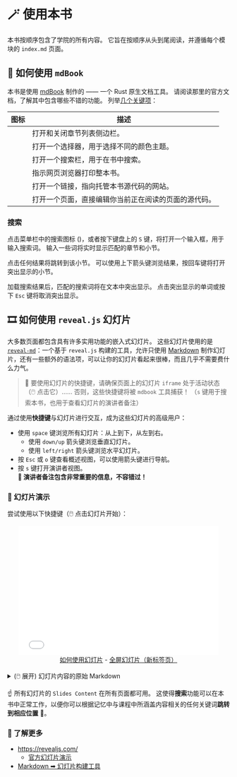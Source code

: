 # 🪄 使用本书

本书按顺序包含了学院的所有内容。
它旨在按顺序从头到尾阅读，并遵循每个模块的 `index.md` 页面。

## 📔 如何使用 `mdBook`

本书是使用 [mdBook](https://rust-lang.github.io/mdBook/) 制作的 —— 一个 Rust 原生文档工具。
请阅读那里的官方文档，了解其中包含哪些不错的功能。
列举[几个关键项](https://rust-lang.github.io/mdBook/guide/reading.html#top-menu-bar)：

| 图标                              | 描述                                                                     |
| --------------------------------- | ------------------------------------------------------------------------------- |
| <i class="fa fa-bars"></i>        | 打开和关闭章节列表侧边栏。                                   |
| <i class="fa fa-paint-brush"></i> | 打开一个选择器，用于选择不同的颜色主题。                               |
| <i class="fa fa-search"></i>      | 打开一个搜索栏，用于在书中搜索。                               |
| <i class="fa fa-print"></i>       | 指示网页浏览器打印整本书。                             |
| <i class="fa fa-github"></i>      | 打开一个链接，指向托管本书源代码的网站。             |
| <i class="fa fa-edit"></i>        | 打开一个页面，直接编辑你当前正在阅读的页面的源代码。 |

### <i class="fa fa-search"></i> 搜索

点击菜单栏中的搜索图标 (<i class="fa fa-search"></i>)，或者按下键盘上的 `S` 键，将打开一个输入框，用于输入搜索词。
输入一些词将实时显示匹配的章节和小节。

点击任何结果将跳转到该小节。
可以使用上下箭头键浏览结果，按回车键将打开突出显示的小节。

加载搜索结果后，匹配的搜索词将在文本中突出显示。
点击突出显示的单词或按下 `Esc` 键将取消突出显示。

## 🎞️ 如何使用 `reveal.js` 幻灯片

大多数页面都包含具有许多实用功能的嵌入式幻灯片。
这些幻灯片使用的是 [`reveal-md`](https://github.com/webpro/reveal-md)：一个基于 `reveal.js` 构建的工具，允许只使用 [Markdown](https://commonmark.org/help/) 制作幻灯片，还有一些额外的语法项，可以让你的幻灯片看起来很棒，而且几乎不需要费什么力气。

> 📝 要使用幻灯片的快捷键，请确保页面上的幻灯片 `iframe` 处于活动状态（🖱️ 点击它）……
> 否则，这些快捷键将被 `mdbook` 工具捕获！
> （`s` 键用于搜索本书，也用于查看幻灯片的演讲者备注）

通过使用**快捷键**与幻灯片进行交互，成为这些幻灯片的高级用户：

- 使用 `space` 键浏览所有幻灯片：从上到下，从左到右。
  - 使用 `down/up` 箭头键浏览垂直幻灯片。
  - 使用 `left/right` 箭头键浏览水平幻灯片。
- 按 `Esc` 或 `o` 键查看概述视图，可以使用箭头键进行导航。
- 按 `s` 键打开演讲者视图。<br />
  **👀 演讲者备注包含非常重要的信息，不容错过！**

### 💫 幻灯片演示

尝试使用以下快捷键（🖱️ 点击幻灯片开始）：

<!-- markdown-link-check-disable -->
<iframe style="width: 90%; aspect-ratio: 1400/900; margin: 0 5%; border: none;" src="slides.html"></iframe>
<center>
<a target="_blank" href="../../contribute/how-to/page.md#-how-to-use-revealjs-slides"><i class="fa fa-pencil-square"></i> 如何使用幻灯片</a> -
<a target="_blank" href="slides.html"><i class="fa fa-share-square"></i> 全屏幻灯片（新标签页）</a>
</center>
<br />
<details>
<summary>(🖱️ 展开) 幻灯片内容的原始 Markdown</summary>
{{#include slides.md}}
</details>
<!-- markdown-link-check-enable -->

☝️ 所有幻灯片的 `Slides Content` 在所有页面都可用。
这使得**搜索**功能可以在本书中正常工作，以便你可以根据记忆中与课程中所涵盖内容相关的任何关键词**跳转到相应位置** 🚀。

### 📖 了解更多

- <https://revealjs.com/>
  - [官方幻灯片演示](https://revealjs.com/demo/)
- [Markdown ➡ 幻灯片构建工具](https://github.com/webpro/reveal-md/)
